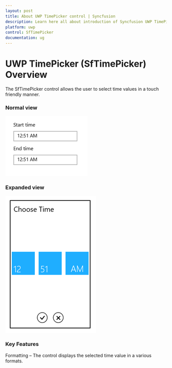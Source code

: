 ```yaml
---
layout: post
title: About UWP TimePicker control | Syncfusion
description: Learn here all about introduction of Syncfusion UWP TimePicker (SfTimePicker) control, its elements and more.
platform: uwp
control: SfTimePicker
documentation: ug
---
```


# UWP TimePicker (SfTimePicker) Overview

The SfTimePicker control allows the user to select time values in a touch friendly manner.

### Normal view



![TimePicker displayed the time](overview_images/uwp-timepicker-normal-view.png)



### Expanded view


![TimePicker displayed selector to pick time](overview_images/uwp-timepicker-expand-view.png)



### Key Features

Formatting – The control displays the selected time value in a various formats.

